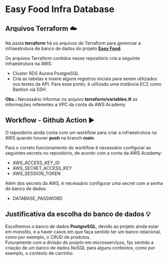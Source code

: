 # Easy Food Infra Database

## Arquivos Terraform :cloud:
Na pasta **terraform** há os arquivos do Terraform para gerenciar a infraestrutura de banco de dados do projeto **[Easy Food](https://github.com/5soat-acme/easy-food)**.

Os arquivos Terraform contidos nesse repositório cria a seguinte infraestrutura na AWS:
- Cluster RDS Aurora PostgreSQL
- Cria as tabelas e insere alguns registros iniciais para serem utilizados nos testes da API. Para esse ponto, é utilizado uma instância EC2 como Bastion via SSH.

**Obs.:** Necessário informar no arquivo **terraform/variables.tf** as informações referentes a VPC da conta da AWS Academy

## Workflow - Github Action :arrow_forward:
O repositório ainda conta com um workflow para criar a infraestrutura na AWS quando houver **push** na branch **main**.

Para o correto funcionamento do workflow é necessário configurar as seguintes secrets no repositório, de acordo com a conta da AWS Academy:
- AWS_ACCESS_KEY_ID
- AWS_SECRET_ACCESS_KEY
- AWS_SESSION_TOKEN

Além dos secrets da AWS, é necessário configurar uma secret com a senha do banco de dados:
- DATABASE_PASSWORD

## Justificativa da escolha do banco de dados :bulb:
Escolhemos o banco de dados **PostgreSQL**, devido ao projeto ainda estar em monolito, e a haver casos em que faça sentido ter um banco relacional, como por exemplo, o CRUD de produtos. <br>
Futuramente com a divisão do projeto em microsserviços, faz sentido a criação de um banco de dados NoSQL para alguns contextos, como por exemplo, o contexto de carrinho.